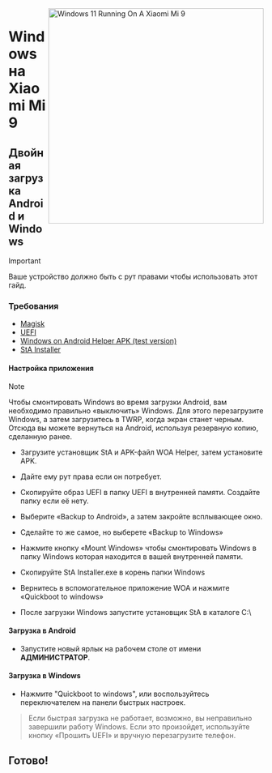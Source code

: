 <img align="right" src="https://raw.githubusercontent.com/woacepheus/Port-Windows-11-Xiaomi-Mi-9/main/cepheus.png" width="425" alt="Windows 11 Running On A Xiaomi Mi 9">

# Windows на Xiaomi Mi 9

## Двойная загрузка Android и Windows
> [!Important]
> Ваше устройство должно быть с рут правами чтобы использовать этот гайд.

### Требования
- [Magisk](https://github.com/topjohnwu/Magisk/releases/latest)
- [UEFI](https://github.com/qaz6750/XiaoMi9-Drivers/releases)
- [Windows on Android Helper APK (test version)](https://t.me/WinOnMi9/328)
- [StA Installer](https://github.com/woa-vayu/Port-Windows-11-POCO-X3-Pro/releases/dualboot)

#### Настройка приложения
> [!NOTE]
>
> Чтобы смонтировать Windows во время загрузки Android, вам необходимо правильно «выключить» Windows. Для этого перезагрузите Windows, а затем загрузитесь в TWRP, когда экран станет черным. Отсюда вы можете вернуться на Android, используя резервную копию, сделанную ранее.
- Загрузите установщик StA и APK-файл WOA Helper, затем установите APK.
- Дайте ему рут права если он потребует.
- Скопируйте образ UEFI в папку UEFI в внутренней памяти. Создайте папку если её нету.
- Выберите «Backup to Android», а затем закройте всплывающее окно.
- Сделайте то же самое, но выберете «Backup to Windows» 
- Нажмите кнопку «Mount Windows» чтобы смонтировать Windows в папку Windows которая находится в вашей внутренней памяти.

- Скопируйте StA Installer.exe в корень папки Windows
- Вернитесь в вспомогательное приложение WOA и нажмите «Quickboot to windows»
- После загрузки Windows запустите установщик StA в каталоге C:\


#### Загрузка в Android
  
  - Запустите новый ярлык на рабочем столе от имени **АДМИНИСТРАТОР**.

#### Загрузка в Windows 

 - Нажмите "Quickboot to windows", или воспользуйтесь переключателем на панели быстрых настроек.

> Если быстрая загрузка не работает, возможно, вы неправильно завершили работу Windows. Если это произойдет, используйте кнопку «Прошить UEFI» и вручную перезагрузите телефон.

## Готово!
